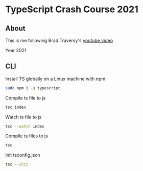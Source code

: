 # TypeScript Crash Course 2021

## About

This is me following Brad Traversy's [youtube video](https://youtu.be/BCg4U1FzODs)

Year 2021

## CLI

Install TS globally on a Linux machine with npm

```zsh
sudo npm i -g typescript
```

Compile ts file to js

```zsh
tsc index 
```

Watch ts file to js

```zsh
tsc --watch index 
```

Compile ts files to js

```zsh
tsc
```

Init tsconfig.json

```zsh
tsc --init
```
